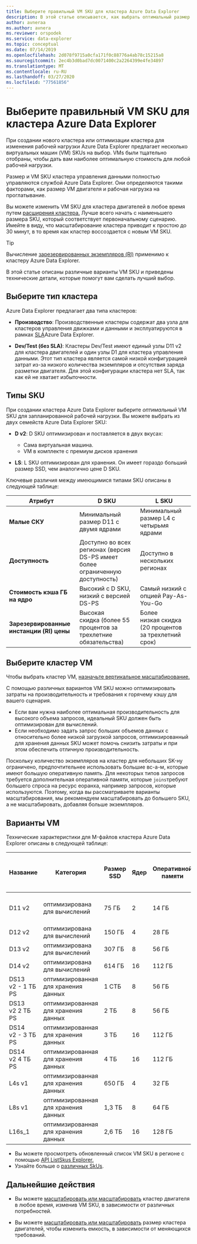 ```yaml
---
title: Выберите правильный VM SKU для кластера Azure Data Explorer
description: В этой статье описывается, как выбрать оптимальный размер SKU для кластера Azure Data Explorer.
author: avneraa
ms.author: avnera
ms.reviewer: orspodek
ms.service: data-explorer
ms.topic: conceptual
ms.date: 07/14/2019
ms.openlocfilehash: 2d078f9715a0cfa171f0c88776a4ab78c15215a8
ms.sourcegitcommit: 2ec4b3d0bad7dc0071400c2a2264399e4fe34897
ms.translationtype: MT
ms.contentlocale: ru-RU
ms.lasthandoff: 03/27/2020
ms.locfileid: "77561856"
---
```

# <a name="select-the-correct-vm-sku-for-your-azure-data-explorer-cluster"></a>Выберите правильный VM SKU для кластера Azure Data Explorer 

При создании нового кластера или оптимизации кластера для изменения рабочей нагрузки Azure Data Explorer предлагает несколько виртуальных машин (VM) SKUs на выбор. VMs были тщательно отобраны, чтобы дать вам наиболее оптимальную стоимость для любой рабочей нагрузки. 

Размер и VM SKU кластера управления данными полностью управляются службой Azure Data Explorer. Они определяются такими факторами, как размер VM двигателя и рабочая нагрузка на проглатывание. 

Вы можете изменить VM SKU для кластера двигателей в любое время путем [расширения кластера.](manage-cluster-vertical-scaling.md) Лучше всего начать с наименьшего размера SKU, который соответствует первоначальному сценарию. Имейте в виду, что масштабирование кластера приводит к простою до 30 минут, в то время как кластер воссоздается с новым VM SKU.

> [!TIP]
> Вычисление [зарезервированных экземпляров (RI)](https://docs.microsoft.com/azure/virtual-machines/windows/prepay-reserved-vm-instances) применимо к кластеру Azure Data Explorer.  

В этой статье описаны различные варианты VM SKU и приведены технические детали, которые помогут вам сделать лучший выбор.

## <a name="select-a-cluster-type"></a>Выберите тип кластера

Azure Data Explorer предлагает два типа кластеров:

* **Производство**: Производственные кластеры содержат два узла для кластеров управления движками и данными и эксплуатируются в рамках [SLA](https://azure.microsoft.com/support/legal/sla/data-explorer/v1_0/)Azure Data Explorer.

* **Dev/Test (без SLA)**: Кластеры Dev/Test имеют единый узлы D11 v2 для кластера двигателей и один узлы D1 для кластера управления данными. Этот тип кластера является самой низкой конфигурацией затрат из-за низкого количества экземпляров и отсутствия заряда разметки двигателя. Для этой конфигурации кластера нет SLA, так как ей не хватает избыточности.

## <a name="sku-types"></a>Типы SKU

При создании кластера Azure Data Explorer выберите *оптимальный* VM SKU для запланированной рабочей нагрузки. Вы можете выбрать из двух семейств Azure Data Explorer SKU:

* **D v2**: D SKU оптимизирован и поставляется в двух вкусах:
    * Сама виртуальная машина.
    * VM в комплекте с премиум дисков хранения

* **LS**: L SKU оптимизирован для хранения. Он имеет гораздо больший размер SSD, чем аналогично цене D SKU.

Ключевые различия между имеющимися типами SKU описаны в следующей таблице:
 
| Атрибут | D SKU | L SKU |
|---|---|---
|**Малые СКУ**|Минимальный размер D11 с двумя ядрами|Минимальный размер L4 с четырьмя ядрами |
|**Доступность**|Доступно во всех регионах (версия DS-PS имеет более ограниченную доступность)|Доступно в нескольких регионах |
|**Стоимость&nbsp;кэша ГБ на ядро**|Высокий с D SKU, низкий с версией DS-PS|Самый низкий с опцией Pay-As-You-Go |
|**Зарезервированные инстанции (RI) цены**|Высокая скидка&nbsp;(более 55 процентов за трехлетние обязательства)|Более низкая&nbsp;скидка (20 процентов за трехлетний срок) |  

## <a name="select-your-cluster-vm"></a>Выберите кластер VM 

Чтобы выбрать кластер VM, [назначьте вертикальное масштабирование.](manage-cluster-vertical-scaling.md#configure-vertical-scaling) 

С помощью различных вариантов VM SKU можно оптимизировать затраты на производительность и требования к горячему кэшу для вашего сценария. 
* Если вам нужна наиболее оптимальная производительность для высокого объема запросов, идеальный SKU должен быть оптимизирован для вычислений. 
* Если необходимо задать запрос больших объемов данных с относительно более низкой загрузкой запросов, оптимизированный для хранения данных SKU может помочь снизить затраты и при этом обеспечить отличную производительность.

Поскольку количество экземпляров на кластер для небольших SK-ну ограничено, предпочтительнее использовать большие вс-а-м, которые имеют большую оперативную память. Для некоторых типов запросов требуется дополнительная оперативной памяти, которые `joins`требуют большего спроса на ресурс еоранха, например запросов, которые используются. Поэтому, когда вы рассматриваете варианты масштабирования, мы рекомендуем масштабировать до большего SKU, а не масштабировать, добавляя больше экземпляров.

## <a name="vm-options"></a>Варианты VM

Технические характеристики для M-файлов кластера Azure Data Explorer описаны в следующей таблице:

|**Название**| **Категория** | **Размер SSD** | **Ядер** | **Оперативной памяти** | **Премиум диски хранения&nbsp;(1 ТБ)**| **Минимальное количество экземпляров в каждом кластере** | **Максимальное количество экземпляров в каждом кластере**
|---|---|---|---|---|---|---|---
|D11 v2| оптимизирована для вычислений | 75&nbsp;ГБ    | 2 | 14&nbsp;ГБ | 0 | 1 | 8 (за исключением Dev/test SKU, который 1)
|D12 v2| оптимизирована для вычислений | 150&nbsp;ГБ   | 4 | 28&nbsp;ГБ | 0 | 2 | 16
|D13 v2| оптимизирована для вычислений | 307&nbsp;ГБ   | 8 | 56&nbsp;ГБ | 0 | 2 | 1000
|D14 v2| оптимизирована для вычислений | 614&nbsp;ГБ   | 16| 112&nbsp;ГБ | 0 | 2 | 1000
|DS13 v2&nbsp;-&nbsp;1 ТБ PS| оптимизированная для хранения данных | 1&nbsp;СТБ | 8 | 56&nbsp;ГБ | 1 | 2 | 1000
|DS13 v2&nbsp;2&nbsp;ТБ PS| оптимизированная для хранения данных | 2&nbsp;ТБ | 8 | 56&nbsp;ГБ | 2 | 2 | 1000
|DS14 v2&nbsp;-&nbsp;3 ТБ PS| оптимизированная для хранения данных | 3&nbsp;ТБ | 16 | 112&nbsp;ГБ | 2 | 2 | 1000
|DS14 v2&nbsp;4&nbsp;ТБ PS| оптимизированная для хранения данных | 4&nbsp;ТБ | 16 | 112&nbsp;ГБ | 4 | 2 | 1000
|L4s v1| оптимизированная для хранения данных | 650&nbsp;ГБ | 4 | 32&nbsp;ГБ | 0 | 2 | 16
|L8s v1| оптимизированная для хранения данных | 1,3&nbsp;ТБ | 8 | 64&nbsp;ГБ | 0 | 2 | 1000
|L16s_1| оптимизированная для хранения данных | 2,6&nbsp;ТБ | 16| 128&nbsp;ГБ | 0 | 2 | 1000

* Вы можете просмотреть обновленный список VM SKU в регионе с помощью [API ListSkus Explorer.](/dotnet/api/microsoft.azure.management.kusto.clustersoperationsextensions.listskus?view=azure-dotnet) 
* Узнайте больше о [различных SkUs](/azure/virtual-machines/windows/sizes). 

## <a name="next-steps"></a>Дальнейшие действия

* Вы можете [масштабировать или масштабировать](manage-cluster-vertical-scaling.md) кластер двигателя в любое время, изменив VM SKU, в зависимости от различных потребностей. 

* Вы можете [масштабировать или масштабировать](manage-cluster-horizontal-scaling.md) размер кластера двигателей, чтобы изменить емкость, в зависимости от меняющихся требований.

